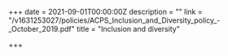 +++
date = 2021-09-01T00:00:00Z
description = ""
link = "/v1631253027/policies/ACPS_Inclusion_and_Diversity_policy_-_October_2019.pdf"
title = "Inclusion and diversity"

+++
